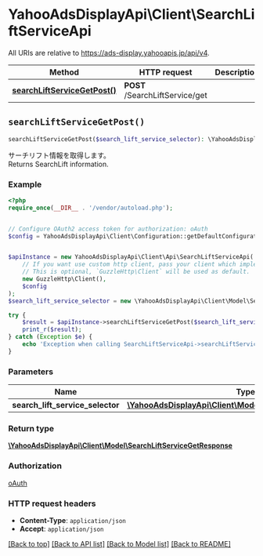# YahooAdsDisplayApi\Client\SearchLiftServiceApi

All URIs are relative to https://ads-display.yahooapis.jp/api/v4.

Method | HTTP request | Description
------------- | ------------- | -------------
[**searchLiftServiceGetPost()**](SearchLiftServiceApi.md#searchLiftServiceGetPost) | **POST** /SearchLiftService/get | 


## `searchLiftServiceGetPost()`

```php
searchLiftServiceGetPost($search_lift_service_selector): \YahooAdsDisplayApi\Client\Model\SearchLiftServiceGetResponse
```



<div lang=\"ja\">サーチリフト情報を取得します。</div> <div lang=\"en\">Returns SearchLift information.</div>

### Example

```php
<?php
require_once(__DIR__ . '/vendor/autoload.php');


// Configure OAuth2 access token for authorization: oAuth
$config = YahooAdsDisplayApi\Client\Configuration::getDefaultConfiguration()->setAccessToken('YOUR_ACCESS_TOKEN');


$apiInstance = new YahooAdsDisplayApi\Client\Api\SearchLiftServiceApi(
    // If you want use custom http client, pass your client which implements `GuzzleHttp\ClientInterface`.
    // This is optional, `GuzzleHttp\Client` will be used as default.
    new GuzzleHttp\Client(),
    $config
);
$search_lift_service_selector = new \YahooAdsDisplayApi\Client\Model\SearchLiftServiceSelector(); // \YahooAdsDisplayApi\Client\Model\SearchLiftServiceSelector

try {
    $result = $apiInstance->searchLiftServiceGetPost($search_lift_service_selector);
    print_r($result);
} catch (Exception $e) {
    echo 'Exception when calling SearchLiftServiceApi->searchLiftServiceGetPost: ', $e->getMessage(), PHP_EOL;
}
```

### Parameters

Name | Type | Description  | Notes
------------- | ------------- | ------------- | -------------
 **search_lift_service_selector** | [**\YahooAdsDisplayApi\Client\Model\SearchLiftServiceSelector**](../Model/SearchLiftServiceSelector.md)|  | [optional]

### Return type

[**\YahooAdsDisplayApi\Client\Model\SearchLiftServiceGetResponse**](../Model/SearchLiftServiceGetResponse.md)

### Authorization

[oAuth](../../README.md#oAuth)

### HTTP request headers

- **Content-Type**: `application/json`
- **Accept**: `application/json`

[[Back to top]](#) [[Back to API list]](../../README.md#endpoints)
[[Back to Model list]](../../README.md#models)
[[Back to README]](../../README.md)
